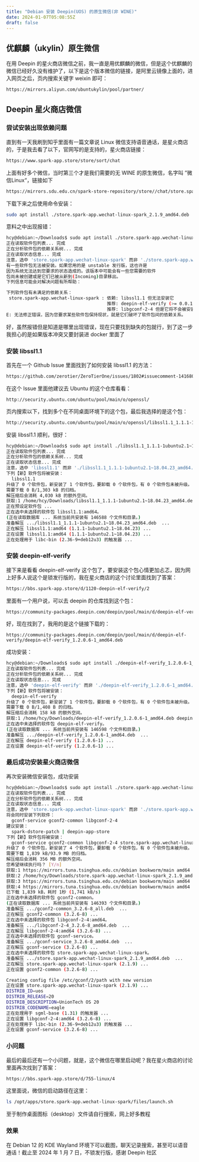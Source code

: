 ```yaml
---
title: "Debian 安装 Deepin(UOS) 的原生微信(非 WINE)"
date: 2024-01-07T05:08:55Z
draft: false
---
```


## 优麒麟（ukylin）原生微信
在用 Deepin 的星火商店微信之前，我一直是用优麒麟的微信，但是这个优麒麟的微信已经好久没有维护了，以下是这个版本微信的链接，是阿里云镜像上面的，进入网页之后，页内搜索关键字 weixin 即可：
```bash
https://mirrors.aliyun.com/ubuntukylin/pool/partner/
```

## Deepin 星火商店微信
### 尝试安装出现依赖问题
直到有一天我刷到知乎里面有一篇文章说 Linux 微信支持语音通话，是星火商店的，于是我去看了以下，官网写的是支持的，星火商店链接：
```bash
https://www.spark-app.store/store/sort/chat
```
上面有好多个微信，当时第三个才是我们需要的无 WINE 的原生微信，名字叫 ”微信Linux“，链接如下
```bash
https://mirrors.sdu.edu.cn/spark-store-repository/store//chat/store.spark-app.wechat-linux-spark/store.spark-app.wechat-linux-spark_2.1.9_amd64.deb
```
下载下来之后使用命令安装：
```bash
sudo apt install ./store.spark-app.wechat-linux-spark_2.1.9_amd64.deb
```

意料之中出现报错：
```bash
hcy@debian:~/Downloads$ sudo apt install ./store.spark-app.wechat-linux-spark_2.1.9_amd64.deb
正在读取软件包列表... 完成
正在分析软件包的依赖关系树... 完成
正在读取状态信息... 完成
注意，选中 'store.spark-app.wechat-linux-spark' 而非 './store.spark-app.wechat-linux-spark_2.1.9_amd64.deb'
有一些软件包无法被安装。如果您用的是 unstable 发行版，这也许是
因为系统无法达到您要求的状态造成的。该版本中可能会有一些您需要的软件
包尚未被创建或是它们已被从新到(Incoming)目录移出。
下列信息可能会对解决问题有所帮助：

下列软件包有未满足的依赖关系：
 store.spark-app.wechat-linux-spark : 依赖: libssl1.1 但无法安装它
                                      推荐: deepin-elf-verify (>= 0.0.16.7-1) 但无法安装它
                                      推荐: libgconf-2-4 但是它将不会被安装 或 libgconf2-4 但无法安装它
E: 无法修正错误，因为您要求某些软件包保持现状，就是它们破坏了软件包间的依赖关系。
```

好，虽然报错但是知道是哪里出现错误，现在只要找到缺失的包就行，到了这一步我担心的是如果版本冲突又要封装进 docker 里面了

### 安装 libssl1.1
首先在一个 Github Issue 里面找到了如何安装 libssl1.1 的方法：
```bash
https://github.com/zerotier/ZeroTierOne/issues/1802#issuecomment-1416801584
```

在这个 Issue 里面他建议去 Ubuntu 的这个仓库看看：
```uri
http://security.ubuntu.com/ubuntu/pool/main/o/openssl/
```

页内搜索以下，找到多个在不同桌面环境下的这个包，最后我选择的是这个包：
```bash
http://security.ubuntu.com/ubuntu/pool/main/o/openssl/libssl1.1_1.1.1-1ubuntu2.1~18.04.23_amd64.deb
```

安装 libssl1.1 顺利，很好：
```bash
hcy@debian:~/Downloads$ sudo apt install ./libssl1.1_1.1.1-1ubuntu2.1~18.04.23_amd64.deb
正在读取软件包列表... 完成
正在分析软件包的依赖关系树... 完成
正在读取状态信息... 完成
注意，选中 'libssl1.1' 而非 './libssl1.1_1.1.1-1ubuntu2.1~18.04.23_amd64.deb'
下列【新】软件包将被安装：
  libssl1.1
升级了 0 个软件包，新安装了 1 个软件包，要卸载 0 个软件包，有 0 个软件包未被升级。
需要下载 0 B/1,303 kB 的归档。
解压缩后会消耗 4,030 kB 的额外空间。
获取:1 /home/hcy/Downloads/libssl1.1_1.1.1-1ubuntu2.1~18.04.23_amd64.deb libssl1.1 amd64 1.1.1-1ubuntu2.1~18.04.23 [1,303 kB]
正在预设定软件包 ...
正在选中未选择的软件包 libssl1.1:amd64。
(正在读取数据库 ... 系统当前共安装有 146588 个文件和目录。)
准备解压 .../libssl1.1_1.1.1-1ubuntu2.1~18.04.23_amd64.deb  ...
正在解压 libssl1.1:amd64 (1.1.1-1ubuntu2.1~18.04.23) ...
正在设置 libssl1.1:amd64 (1.1.1-1ubuntu2.1~18.04.23) ...
正在处理用于 libc-bin (2.36-9+deb12u3) 的触发器 ...
```

### 安装 deepin-elf-verify
接下来是看看 deepin-elf-verify 这个包了，要安装这个包心情更加忐忑，因为网上好多人说这个是锁发行版的，我在星火商店的这个讨论里面找到了答案：
```bash
https://bbs.spark-app.store/d/1120-deepin-elf-verify/2
```

里面有一个用户说，可以去 deepin 的仓库找到这个包：
```bash
https://community-packages.deepin.com/deepin/pool/main/d/deepin-elf-verify/
```

好，现在找到了，我用的是这个链接下载的：
```uri
https://community-packages.deepin.com/deepin/pool/main/d/deepin-elf-verify/deepin-elf-verify_1.2.0.6-1_amd64.deb
```

成功安装：
```bash
hcy@debian:~/Downloads$ sudo apt install ./deepin-elf-verify_1.2.0.6-1_amd64.deb
正在读取软件包列表... 完成
正在分析软件包的依赖关系树... 完成
正在读取状态信息... 完成
注意，选中 'deepin-elf-verify' 而非 './deepin-elf-verify_1.2.0.6-1_amd64.deb'
下列【新】软件包将被安装：
  deepin-elf-verify
升级了 0 个软件包，新安装了 1 个软件包，要卸载 0 个软件包，有 0 个软件包未被升级。
需要下载 0 B/1,408 B 的归档。
解压缩后会消耗 158 kB 的额外空间。
获取:1 /home/hcy/Downloads/deepin-elf-verify_1.2.0.6-1_amd64.deb deepin-elf-verify amd64 1.2.0.6-1 [1,408 B]
正在选中未选择的软件包 deepin-elf-verify。
(正在读取数据库 ... 系统当前共安装有 146598 个文件和目录。)
准备解压 .../deepin-elf-verify_1.2.0.6-1_amd64.deb  ...
正在解压 deepin-elf-verify (1.2.0.6-1) ...
正在设置 deepin-elf-verify (1.2.0.6-1) ...
```

### 最后成功安装星火商店微信
再次安装微信安装包，成功安装
```bash
hcy@debian:~/Downloads$ sudo apt install ./store.spark-app.wechat-linux-spark_2.1.9_amd64.deb
正在读取软件包列表... 完成
正在分析软件包的依赖关系树... 完成
正在读取状态信息... 完成
注意，选中 'store.spark-app.wechat-linux-spark' 而非 './store.spark-app.wechat-linux-spark_2.1.9_amd64.deb'
将会同时安装下列软件：
  gconf-service gconf2-common libgconf-2-4
建议安装：
  spark-dstore-patch | deepin-app-store
下列【新】软件包将被安装：
  gconf-service gconf2-common libgconf-2-4 store.spark-app.wechat-linux-spark
升级了 0 个软件包，新安装了 4 个软件包，要卸载 0 个软件包，有 0 个软件包未被升级。
需要下载 1,839 kB/93.9 MB 的归档。
解压缩后会消耗 356 MB 的额外空间。
您希望继续执行吗？ [Y/n]
获取:1 https://mirrors.tuna.tsinghua.edu.cn/debian bookworm/main amd64 gconf2-common all 3.2.6-8 [1,025 kB]
获取:2 /home/hcy/Downloads/store.spark-app.wechat-linux-spark_2.1.9_amd64.deb store.spark-app.wechat-linux-spark amd64 2.1.9 [92.0 MB]
获取:3 https://mirrors.tuna.tsinghua.edu.cn/debian bookworm/main amd64 libgconf-2-4 amd64 3.2.6-8 [413 kB]
获取:4 https://mirrors.tuna.tsinghua.edu.cn/debian bookworm/main amd64 gconf-service amd64 3.2.6-8 [401 kB]
已下载 1,839 kB，耗时 1秒 (1,741 kB/s)
正在选中未选择的软件包 gconf2-common。
(正在读取数据库 ... 系统当前共安装有 146393 个文件和目录。)
准备解压 .../gconf2-common_3.2.6-8_all.deb  ...
正在解压 gconf2-common (3.2.6-8) ...
正在选中未选择的软件包 libgconf-2-4:amd64。
准备解压 .../libgconf-2-4_3.2.6-8_amd64.deb  ...
正在解压 libgconf-2-4:amd64 (3.2.6-8) ...
正在选中未选择的软件包 gconf-service。
准备解压 .../gconf-service_3.2.6-8_amd64.deb  ...
正在解压 gconf-service (3.2.6-8) ...
正在选中未选择的软件包 store.spark-app.wechat-linux-spark。
准备解压 .../store.spark-app.wechat-linux-spark_2.1.9_amd64.deb  ...
正在解压 store.spark-app.wechat-linux-spark (2.1.9) ...
正在设置 gconf2-common (3.2.6-8) ...

Creating config file /etc/gconf/2/path with new version
正在设置 store.spark-app.wechat-linux-spark (2.1.9) ...
DISTRIB_ID=uos
DISTRIB_RELEASE=20
DISTRIB_DESCRIPTION=UnionTech OS 20
DISTRIB_CODENAME=eagle
正在处理用于 sgml-base (1.31) 的触发器 ...
正在设置 libgconf-2-4:amd64 (3.2.6-8) ...
正在处理用于 libc-bin (2.36-9+deb12u3) 的触发器 ...
正在设置 gconf-service (3.2.6-8) ...
```

### 小问题
最后的最后还有一个小问题，就是，这个微信在哪里启动呢？我在星火商店的讨论里面再次找到了答案：
```bash
https://bbs.spark-app.store/d/755-linux/4
```

这里面说，微信的启动路径在这里：
```bash
ls /opt/apps/store.spark-app.wechat-linux-spark/files/launch.sh
```

至于制作桌面图标（desktop）文件请自行搜索，网上好多教程

### 效果
在 Debian 12 的 KDE Wayland 环境下可以截图，聊天记录搜索，甚至可以语音通话！截止至 2024 年 1 月 7 日，不锁发行版，感谢 Deepin 社区
